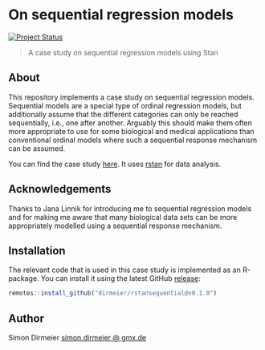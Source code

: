 # On sequential regression models

[![Project
Status](http://www.repostatus.org/badges/latest/concept.svg)](http://www.repostatus.org/#concept)

> A case study on sequential regression models using Stan

## About

This repository implements a case study on sequential regression models. Sequential models
are a special type of ordinal regression models, but additionally assume that the different categories can only be reached 
sequentially, i.e., one after another. Arguably this should make them often more appropriate to use for some biological and medical applications than 
conventional ordinal models where such a sequential response mechanism can be assumed.

You can find the case study [here](https://dirmeier.github.io/rstansequential/index.html). It uses 
[rstan](https://github.com/stan-dev/rstan) for data analysis.

## Acknowledgements

Thanks to Jana Linnik for introducing me to sequential regression models and for making me aware that many biological data sets can be more appropriately modelled 
using a sequential response mechanism.

## Installation
 
The relevant code that is used in this case study is implemented as an R-package. You can install it using the latest GitHub 
[release](https://github.com/dirmeier/rstansequential/releases/):

```r
remotes::install_github("dirmeier/rstansequential@v0.1.0")
```

## Author

Simon Dirmeier <a href="mailto:simon.dirmeier @ gmx.de">simon.dirmeier @ gmx.de</a>
